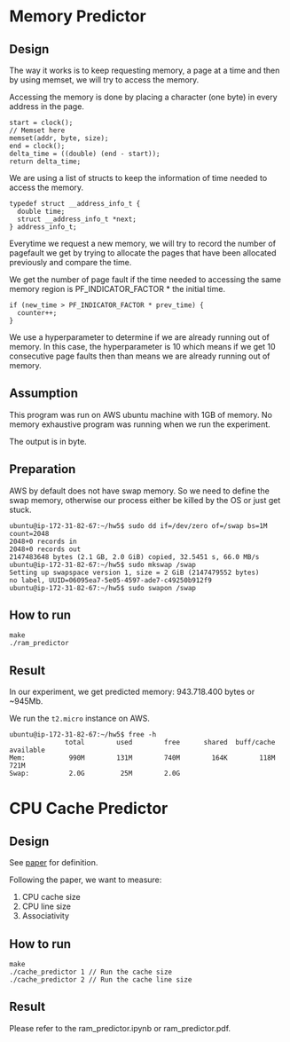 # Memory Predictor

## Design

The way it works is to keep requesting memory, a page at a time and then by using memset, we will try to access the memory.

Accessing the memory is done by placing a character (one byte) in every address in the page.

```
start = clock();
// Memset here
memset(addr, byte, size);
end = clock();
delta_time = ((double) (end - start));
return delta_time;
```

We are using a list of structs to keep the information of time needed to access the memory.

```
typedef struct __address_info_t {
  double time;
  struct __address_info_t *next;
} address_info_t;
```

Everytime we request a new memory, we will try to record the number of pagefault we get by trying to allocate the pages that have been allocated previously and compare the time. 

We get the number of page fault if the time needed to accessing the same memory region is PF_INDICATOR_FACTOR * the initial time.

```
if (new_time > PF_INDICATOR_FACTOR * prev_time) {
  counter++;
}
```

We use a hyperparameter to determine if we are already running out of memory.
In this case, the hyperparameter is 10 which means if we get 10 consecutive page faults then than means we are already running out of memory.


## Assumption

This program was run on AWS ubuntu machine with 1GB of memory.
No memory exhaustive program was running when we run the experiment.

The output is in byte.

## Preparation

AWS by default does not have swap memory. So we need to define the swap memory, otherwise our process either be killed by the OS or just get stuck.

```
ubuntu@ip-172-31-82-67:~/hw5$ sudo dd if=/dev/zero of=/swap bs=1M count=2048
2048+0 records in
2048+0 records out
2147483648 bytes (2.1 GB, 2.0 GiB) copied, 32.5451 s, 66.0 MB/s
ubuntu@ip-172-31-82-67:~/hw5$ sudo mkswap /swap
Setting up swapspace version 1, size = 2 GiB (2147479552 bytes)
no label, UUID=06095ea7-5e05-4597-ade7-c49250b912f9
ubuntu@ip-172-31-82-67:~/hw5$ sudo swapon /swap
```

## How to run

```
make
./ram_predictor
```

## Result

In our experiment, we get predicted memory: 943.718.400 bytes or ~945Mb.

We run the `t2.micro` instance on AWS.

```
ubuntu@ip-172-31-82-67:~/hw5$ free -h
              total        used        free      shared  buff/cache   available
Mem:           990M        131M        740M        164K        118M        721M
Swap:          2.0G         25M        2.0G
```

# CPU Cache Predictor

## Design

See [paper](https://www2.eecs.berkeley.edu/Pubs/TechRpts/1993/CSD-93-767.pdf) for definition.

Following the paper, we want to measure:

1. CPU cache size
2. CPU line size
3. Associativity


## How to run

```
make 
./cache_predictor 1 // Run the cache size
./cache_predictor 2 // Run the cache line size

```

## Result

Please refer to the ram_predictor.ipynb or ram_predictor.pdf.
